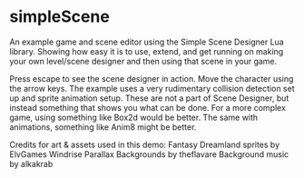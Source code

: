 # simpleScene
An example game and scene editor using the Simple Scene Designer Lua library. Showing how easy it is to use, extend, and get running on making your own level/scene designer and then using that scene in your game.

Press escape to see the scene designer in action. Move the character using the arrow keys. The example uses a very rudimentary collision detection set up and sprite animation setup. These are not a part of Scene Designer, but instead something that shows you what can be done. For a more complex game, using something like Box2d would be better. The same with animations, something like Anim8 might be better.

Credits for art & assets used in this demo:
Fantasy Dreamland sprites by ElvGames
Windrise Parallax Backgrounds by theflavare
Background music by alkakrab

